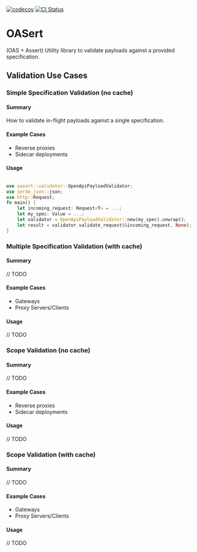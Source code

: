 [![codecov](https://codecov.io/gh/idemio/OASert/branch/main/graph/badge.svg)](https://codecov.io/gh/idemio/OASert)
[![CI Status](https://github.com/idemio/OASert/workflows/Rust/badge.svg)](https://github.com/idemio/OASert/actions)

# OASert

(OAS + Assert)
Utility library to validate payloads against a provided specification.

## Validation Use Cases

### Simple Specification Validation (no cache)

#### Summary

How to validate in-flight payloads against a single specification.

#### Example Cases

- Reverse proxies
- Sidecar deployments

#### Usage

```rust

use oasert::validator::OpenApiPayloadValidator;
use serde_json::json;
use http::Request;
fn main() {
    let incoming_request: Request<T> = ...;
    let my_spec: Value = ...;
    let validator = OpenApiPayloadValidator::new(my_spec).unwrap();
    let result = validator.validate_request(&incoming_request, None);
}
```

### Multiple Specification Validation (with cache)

#### Summary

// TODO

#### Example Cases

- Gateways
- Proxy Servers/Clients

#### Usage

// TODO

### Scope Validation (no cache)

#### Summary

// TODO

#### Example Cases

- Reverse proxies
- Sidecar deployments

#### Usage

// TODO

### Scope Validation (with cache)

#### Summary

// TODO

#### Example Cases

- Gateways
- Proxy Servers/Clients

#### Usage

// TODO

